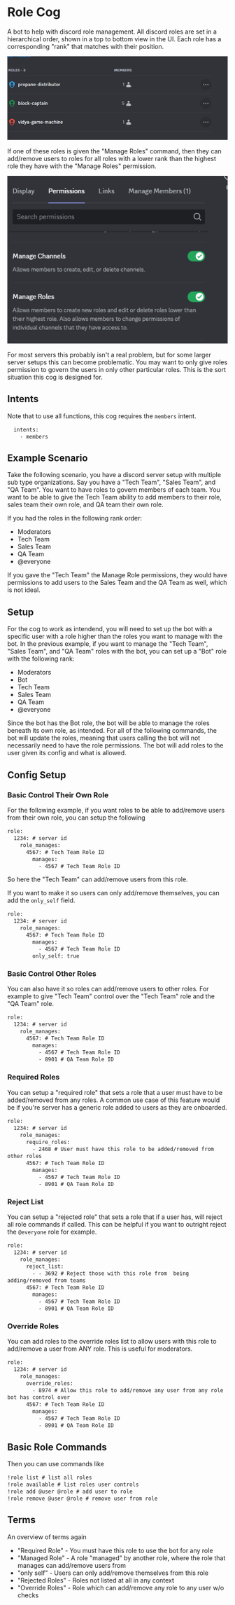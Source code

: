# Role Cog

A bot to help with discord role management. All discord roles are set in a hierarchical order, shown in a top to bottom view in the UI. Each role has a corresponding "rank" that matches with their position.

![](./images/role_order.png)


If one of these roles is given the "Manage Roles" command, then they can add/remove users to roles for all roles with a lower rank than the highest role they have with the "Manage Roles" permission.

![](./images/manage_roles.png)

For most servers this probably isn't a real problem, but for some larger server setups this can become problematic. You may want to only give roles permission to govern the users in only other particular roles. This is the sort situation this cog is designed for.

## Intents

Note that to use all functions, this cog requires the `members` intent.

```
  intents:
    - members
```

## Example Scenario

Take the following scenario, you have a discord server setup with multiple sub type organizations. Say you have a "Tech Team", "Sales Team", and "QA Team". You want to have roles to govern members of each team. You want to be able to give the Tech Team ability to add members to their role, sales team their own role, and QA team their own role.

If you had the roles in the following rank order:
- Moderators
- Tech Team
- Sales Team
- QA Team
- @everyone

If you gave the "Tech Team" the Manage Role permissions, they would have permissions to add users to the Sales Team and the QA Team as well, which is not ideal.


## Setup

For the cog to work as intendend, you will need to set up the bot with a specific user with a role higher than the roles you want to manage with the bot. In the previous example, if you want to manage the "Tech Team", "Sales Team", and "QA Team" roles with the bot, you can set up a "Bot" role with the following rank:

- Moderators
- Bot
- Tech Team
- Sales Team
- QA Team
- @everyone

Since the bot has the Bot role, the bot will be able to manage the roles beneath its own role, as intended. For all of the following commands, the bot will update the roles, meaning that users calling the bot will not necessarily need to have the role permissions. The bot will add roles to the user given its config and what is allowed.


## Config Setup

### Basic Control Their Own Role

For the following example, if you want roles to be able to add/remove users from their own role, you can setup the following


```
role:
  1234: # server id
    role_manages:
      4567: # Tech Team Role ID
        manages:
          - 4567 # Tech Team Role ID
```

So here the "Tech Team" can add/remove users from this role.

If you want to make it so users can only add/remove themselves, you can add the `only_self` field.


```
role:
  1234: # server id
    role_manages:
      4567: # Tech Team Role ID
        manages:
          - 4567 # Tech Team Role ID
        only_self: true
```

### Basic Control Other Roles

You can also have it so roles can add/remove users to other roles. For example to give "Tech Team" control over the "Tech Team" role and the "QA Team" role.

```
role:
  1234: # server id
    role_manages:
      4567: # Tech Team Role ID
        manages:
          - 4567 # Tech Team Role ID
          - 8901 # QA Team Role ID
```


### Required Roles

You can setup a "required role" that sets a role that a user must have to be added/removed from any roles. A common use case of this feature would be if you're server has a generic role added to users as they are onboarded.


```
role:
  1234: # server id
    role_manages:
      require_roles:
        - 2468 # User must have this role to be added/removed from other roles
      4567: # Tech Team Role ID
        manages:
          - 4567 # Tech Team Role ID
          - 8901 # QA Team Role ID
```

### Reject List

You can setup a "rejected role" that sets a role that if a user has, will reject all role commands if called. This can be helpful if you want to outright reject the `@everyone` role for example.


```
role:
  1234: # server id
    role_manages:
      reject_list:
        - - 3692 # Reject those with this role from  being adding/removed from teams 
      4567: # Tech Team Role ID
        manages:
          - 4567 # Tech Team Role ID
          - 8901 # QA Team Role ID
```

### Override Roles

You can add roles to the override roles list to allow users with this role to add/remove a user from ANY role. This is useful for moderators.

```
role:
  1234: # server id
    role_manages:
      override_roles:
        - 8974 # Allow this role to add/remove any user from any role bot has control over
      4567: # Tech Team Role ID
        manages:
          - 4567 # Tech Team Role ID
          - 8901 # QA Team Role ID
```

## Basic Role Commands

Then you can use commands like
```
!role list # list all roles
!role available # list roles user controls
!role add @user @role # add user to role
!role remove @user @role # remove user from role
```

## Terms

An overview of terms again

- "Required Role" - You must have this role to use the bot for any role
- "Managed Role" - A role "managed" by another role, where the role that manages can add/remove users from
- "only self" - Users can only add/remove themselves from this role
- "Rejected Roles" - Roles not listed at all in any context
- "Override Roles" - Role which can add/remove any role to any user w/o checks